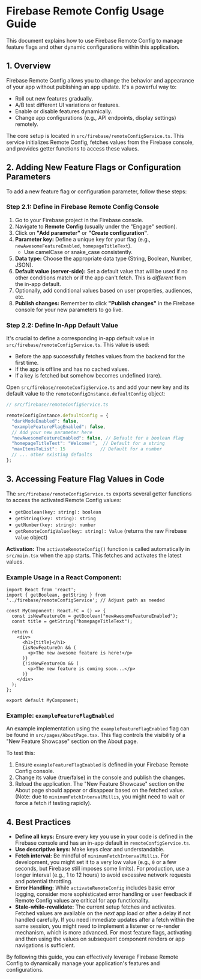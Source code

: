 # Firebase Remote Config Usage Guide

This document explains how to use Firebase Remote Config to manage feature flags and other dynamic configurations within this application.

## 1. Overview

Firebase Remote Config allows you to change the behavior and appearance of your app without publishing an app update. It's a powerful way to:

*   Roll out new features gradually.
*   A/B test different UI variations or features.
*   Enable or disable features dynamically.
*   Change app configurations (e.g., API endpoints, display settings) remotely.

The core setup is located in `src/firebase/remoteConfigService.ts`. This service initializes Remote Config, fetches values from the Firebase console, and provides getter functions to access these values.

## 2. Adding New Feature Flags or Configuration Parameters

To add a new feature flag or configuration parameter, follow these steps:

### Step 2.1: Define in Firebase Remote Config Console

1.  Go to your Firebase project in the Firebase console.
2.  Navigate to **Remote Config** (usually under the "Engage" section).
3.  Click on **"Add parameter"** or **"Create configuration"**.
4.  **Parameter key:** Define a unique key for your flag (e.g., `newAwesomeFeatureEnabled`, `homepageTitleText`).
    *   Use camelCase or snake_case consistently.
5.  **Data type:** Choose the appropriate data type (String, Boolean, Number, JSON).
6.  **Default value (server-side):** Set a default value that will be used if no other conditions match or if the app can't fetch. This is *different* from the in-app default.
7.  Optionally, add conditional values based on user properties, audiences, etc.
8.  **Publish changes:** Remember to click **"Publish changes"** in the Firebase console for your new parameters to go live.

### Step 2.2: Define In-App Default Value

It's crucial to define a corresponding in-app default value in `src/firebase/remoteConfigService.ts`. This value is used:
*   Before the app successfully fetches values from the backend for the first time.
*   If the app is offline and has no cached values.
*   If a key is fetched but somehow becomes undefined (rare).

Open `src/firebase/remoteConfigService.ts` and add your new key and its default value to the `remoteConfigInstance.defaultConfig` object:

```typescript
// src/firebase/remoteConfigService.ts

remoteConfigInstance.defaultConfig = {
  "darkModeEnabled": false,
  "exampleFeatureFlagEnabled": false,
  // Add your new parameter here
  "newAwesomeFeatureEnabled": false, // Default for a boolean flag
  "homepageTitleText": "Welcome!",  // Default for a string
  "maxItemsToList": 15             // Default for a number
  // ... other existing defaults
};
```

## 3. Accessing Feature Flag Values in Code

The `src/firebase/remoteConfigService.ts` exports several getter functions to access the activated Remote Config values:

*   `getBoolean(key: string): boolean`
*   `getString(key: string): string`
*   `getNumber(key: string): number`
*   `getRemoteConfigValue(key: string): Value` (returns the raw Firebase `Value` object)

**Activation:** The `activateRemoteConfig()` function is called automatically in `src/main.tsx` when the app starts. This fetches and activates the latest values.

### Example Usage in a React Component:

```tsx
import React from 'react';
import { getBoolean, getString } from '../firebase/remoteConfigService'; // Adjust path as needed

const MyComponent: React.FC = () => {
  const isNewFeatureOn = getBoolean("newAwesomeFeatureEnabled");
  const title = getString("homepageTitleText");

  return (
    <div>
      <h1>{title}</h1>
      {isNewFeatureOn && (
        <p>The new awesome feature is here!</p>
      )}
      {!isNewFeatureOn && (
        <p>The new feature is coming soon...</p>
      )}
    </div>
  );
};

export default MyComponent;
```

### Example: `exampleFeatureFlagEnabled`

An example implementation using the `exampleFeatureFlagEnabled` flag can be found in `src/pages/AboutPage.tsx`. This flag controls the visibility of a "New Feature Showcase" section on the About page.

To test this:
1.  Ensure `exampleFeatureFlagEnabled` is defined in your Firebase Remote Config console.
2.  Change its value (true/false) in the console and publish the changes.
3.  Reload the application. The "New Feature Showcase" section on the About page should appear or disappear based on the fetched value. (Note: due to `minimumFetchIntervalMillis`, you might need to wait or force a fetch if testing rapidly).

## 4. Best Practices

*   **Define all keys:** Ensure every key you use in your code is defined in the Firebase console and has an in-app default in `remoteConfigService.ts`.
*   **Use descriptive keys:** Make keys clear and understandable.
*   **Fetch interval:** Be mindful of `minimumFetchIntervalMillis`. For development, you might set it to a very low value (e.g., `0` or a few seconds, but Firebase still imposes some limits). For production, use a longer interval (e.g., 1 to 12 hours) to avoid excessive network requests and potential throttling.
*   **Error Handling:** While `activateRemoteConfig` includes basic error logging, consider more sophisticated error handling or user feedback if Remote Config values are critical for app functionality.
*   **Stale-while-revalidate:** The current setup fetches and activates. Fetched values are available on the *next* app load or after a delay if not handled carefully. If you need immediate updates after a fetch within the same session, you might need to implement a listener or re-render mechanism, which is more advanced. For most feature flags, activating and then using the values on subsequent component renders or app navigations is sufficient.

By following this guide, you can effectively leverage Firebase Remote Config to dynamically manage your application's features and configurations.
